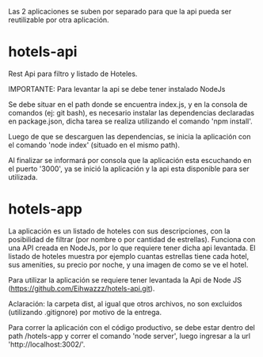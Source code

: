Las 2 aplicaciones se suben por separado para que la api pueda ser reutilizable por otra aplicación.


# hotels-api

Rest Api para filtro y listado de Hoteles.

IMPORTANTE: Para levantar la api se debe tener instalado NodeJs

Se debe situar en el path donde se encuentra index.js, y en la consola de comandos (ej: git bash), 
es necesario instalar las dependencias declaradas en package.json, dicha tarea se realiza utilizando el comando 'npm install'.

Luego de que se descarguen las dependencias, se inicia la aplicación con el comando 'node index' (situado en el mismo path).

Al finalizar se informará por consola que la aplicación esta escuchando en el puerto '3000', ya se inició la aplicación y la 
api esta disponible para ser utilizada.


# hotels-app

La aplicación es un listado de hoteles con sus descripciones, con la posibilidad de filtrar (por nombre o por cantidad de estrellas).
Funciona con una API creada en NodeJs, por lo que requiere tener dicha api levantada.
El listado de hoteles muestra por ejemplo cuantas estrellas tiene cada hotel, sus amenities, su precio por noche, y una imagen de como se ve el hotel.


Para utilizar la aplicación se requiere tener levantada la Api de Node JS (https://github.com/Eihwazzz/hotels-api.git).

Aclaración: la carpeta dist, al igual que otros archivos, no son excluidos (utilizando .gitignore) por motivo de la entrega.


Para correr la aplicación con el código productivo, se debe estar dentro del path /hotels-app y correr el comando 'node server', luego ingresar a la url 'http://localhost:3002/'.

